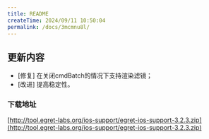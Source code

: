 ```yaml
---
title: README
createTime: 2024/09/11 10:50:04
permalink: /docs/3mcmnu8l/
---
```

## 更新内容

* [修复] 在关闭cmdBatch的情况下支持渲染滤镜；
* [改进] 提高稳定性。

### 下载地址

[http://tool.egret-labs.org/ios-support/egret-ios-support-3.2.3.zip](http://tool.egret-labs.org/ios-support/egret-ios-support-3.2.3.zip)
